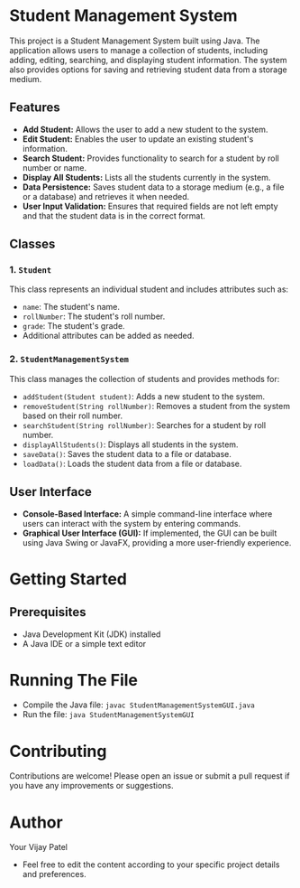 # Student Management System

This project is a Student Management System built using Java. 
The application allows users to manage a collection of students, including adding, editing, searching, and displaying student information. 
The system also provides options for saving and retrieving student data from a storage medium.

## Features

- **Add Student:** Allows the user to add a new student to the system.
- **Edit Student:** Enables the user to update an existing student's information.
- **Search Student:** Provides functionality to search for a student by roll number or name.
- **Display All Students:** Lists all the students currently in the system.
- **Data Persistence:** Saves student data to a storage medium (e.g., a file or a database) and retrieves it when needed.
- **User Input Validation:** Ensures that required fields are not left empty and that the student data is in the correct format.

## Classes

### 1. `Student`
This class represents an individual student and includes attributes such as:

- `name`: The student's name.
- `rollNumber`: The student's roll number.
- `grade`: The student's grade.
- Additional attributes can be added as needed.

### 2. `StudentManagementSystem`
This class manages the collection of students and provides methods for:

- `addStudent(Student student)`: Adds a new student to the system.
- `removeStudent(String rollNumber)`: Removes a student from the system based on their roll number.
- `searchStudent(String rollNumber)`: Searches for a student by roll number.
- `displayAllStudents()`: Displays all students in the system.
- `saveData()`: Saves the student data to a file or database.
- `loadData()`: Loads the student data from a file or database.

## User Interface

- **Console-Based Interface:** A simple command-line interface where users can interact with the system by entering commands.
- **Graphical User Interface (GUI):** If implemented, the GUI can be built using Java Swing or JavaFX, providing a more user-friendly experience.

# Getting Started

## Prerequisites

- Java Development Kit (JDK) installed
- A Java IDE or a simple text editor
# Running The File

- Compile the Java file: ```javac StudentManagementSystemGUI.java```
- Run the file: ```java StudentManagementSystemGUI```

# Contributing

Contributions are welcome! Please open an issue or submit a pull request if you have any improvements or suggestions.

# Author
Your Vijay Patel
- Feel free to edit the content according to your specific project details and preferences. 

